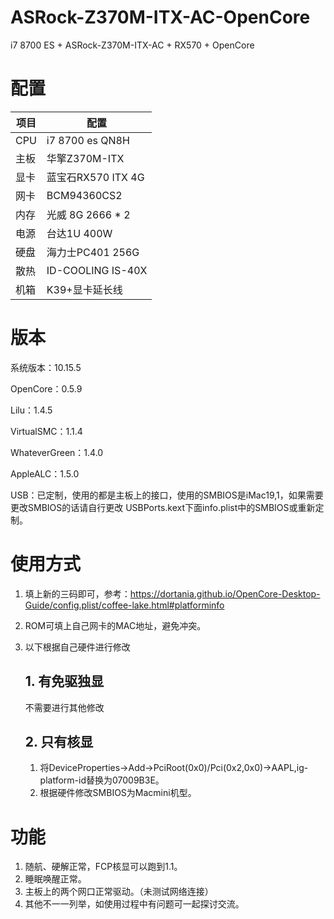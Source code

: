# ASRock-Z370M-ITX-AC-OpenCore
i7 8700 ES + ASRock-Z370M-ITX-AC + RX570 + OpenCore

# 配置

| 项目 | 配置               |
| ---- | ------------------ |
| CPU  | i7 8700 es QN8H    |
| 主板 | 华擎Z370M-ITX      |
| 显卡 | 蓝宝石RX570 ITX 4G |
| 网卡 | BCM94360CS2        |
| 内存 | 光威 8G 2666 * 2   |
| 电源 | 台达1U 400W        |
| 硬盘 | 海力士PC401 256G   |
| 散热 | ID-COOLING IS-40X  |
| 机箱 | K39+显卡延长线     |

# 版本

系统版本：10.15.5

OpenCore：0.5.9

Lilu：1.4.5

VirtualSMC：1.1.4

WhateverGreen：1.4.0

AppleALC：1.5.0

USB：已定制，使用的都是主板上的接口，使用的SMBIOS是iMac19,1，如果需要更改SMBIOS的话请自行更改 USBPorts.kext下面info.plist中的SMBIOS或重新定制。

# 使用方式

1.  填上新的三码即可，参考：https://dortania.github.io/OpenCore-Desktop-Guide/config.plist/coffee-lake.html#platforminfo

2. ROM可填上自己网卡的MAC地址，避免冲突。

3. 以下根据自己硬件进行修改

   ## 1. 有免驱独显

    不需要进行其他修改

   ## 2. 只有核显

   1. 将DeviceProperties->Add->PciRoot(0x0)/Pci(0x2,0x0)->AAPL,ig-platform-id替换为07009B3E。
   2. 根据硬件修改SMBIOS为Macmini机型。

# 功能

1. 随航、硬解正常，FCP核显可以跑到1.1。
2. 睡眠唤醒正常。
3. 主板上的两个网口正常驱动。（未测试网络连接）
4. 其他不一一列举，如使用过程中有问题可一起探讨交流。

